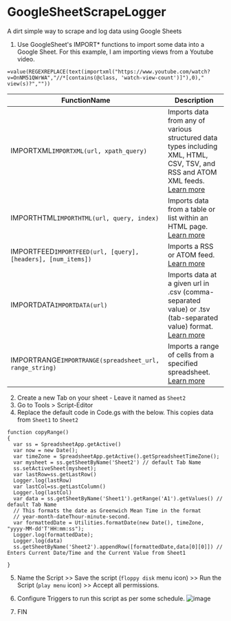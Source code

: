 # GoogleSheetScrapeLogger
A dirt simple way to scrape and log data using Google Sheets


1. Use GoogleSheet's IMPORT* functions to import some data into a Google Sheet.
For this example, I am importing views from a Youtube video.

`=value(REGEXREPLACE(text(importxml("https://www.youtube.com/watch?v=OnNM51QWrWA","//*[contains(@class, 'watch-view-count')]"),0)," view(s)?",""))`

|FunctionName|Description|
|--|--|
| IMPORTXML`IMPORTXML(url, xpath_query)` | Imports data from any of various structured data types including XML, HTML, CSV, TSV, and RSS and ATOM XML feeds. [Learn more](https://support.google.com/docs/answer/3093342) |
| IMPORTHTML`IMPORTHTML(url, query, index)` | Imports data from a table or list within an HTML page.  [Learn more](https://support.google.com/docs/answer/3093339) |
| IMPORTFEED`IMPORTFEED(url, [query], [headers], [num_items])`| Imports a RSS or ATOM feed.  [Learn more](https://support.google.com/docs/answer/3093337) |
| IMPORTDATA`IMPORTDATA(url)`| Imports data at a given url in .csv (comma-separated value) or .tsv (tab-separated value) format.  [Learn more](https://support.google.com/docs/answer/3093335) |
| IMPORTRANGE`IMPORTRANGE(spreadsheet_url, range_string)`| Imports a range of cells from a specified spreadsheet.  [Learn more](https://support.google.com/docs/answer/3093340) |

2.  Create a new Tab on your sheet - Leave it named as `Sheet2`
3.  Go to Tools > Script-Editor
4.  Replace the default code in Code.gs with the below. This copies data from `Sheet1` to `Sheet2`

```
function copyRange() 
{
  var ss = SpreadsheetApp.getActive()
  var now = new Date();
  var timeZone = SpreadsheetApp.getActive().getSpreadsheetTimeZone();
  var mysheet = ss.getSheetByName('Sheet2') // default Tab Name
  ss.setActiveSheet(mysheet);
  var lastRow=ss.getLastRow()
  Logger.log(lastRow)
  var lastCol=ss.getLastColumn()
  Logger.log(lastCol)
  var data = ss.getSheetByName('Sheet1').getRange('A1').getValues() // default Tab Name
  // This formats the date as Greenwich Mean Time in the format
  // year-month-dateThour-minute-second.
  var formattedDate = Utilities.formatDate(new Date(), timeZone, "yyyy-MM-dd'T'HH:mm:ss");
  Logger.log(formattedDate);
  Logger.log(data)
  ss.getSheetByName('Sheet2').appendRow([formattedDate,data[0][0]]) // Enters Current Date/Time and the Current Value from Sheet1

}
```

5. Name the Script >> Save the script (`floppy disk` menu icon) >> Run the Script (`play menu` icon) >> Accept all permissions.

6. Configure Triggers to run this script as per some schedule.
![image](https://user-images.githubusercontent.com/4397663/40270559-c1465200-5b4c-11e8-9ea4-47ab002f30ac.png)


7. FIN
